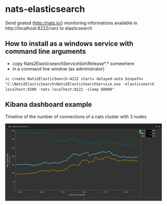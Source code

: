 # nats-elasticsearch

Send gnatsd (http://nats.io/) monitoring informations available in http://localhost:8222/varz to elasticsearch

## How to install as a windows service with command line arguments

* copy Nats2ElasticsearchService\bin\Release\*.* somewhere
* in a command line window (as administrator)

`sc create Nats2ElasticSearch-4222 start= delayed-auto binpath= "C:\Nats2ElasticSearch\Nats2ElasticSearchService.exe -elasticsearch localhost:9200 -nats localhost:8222 -sleep 60000"`

## Kibana dashboard example

Timeline of the number of connections of a nats cluster with 3 nodes

![Kibana Nats Cluster Connections](kibana.png?raw=true)
